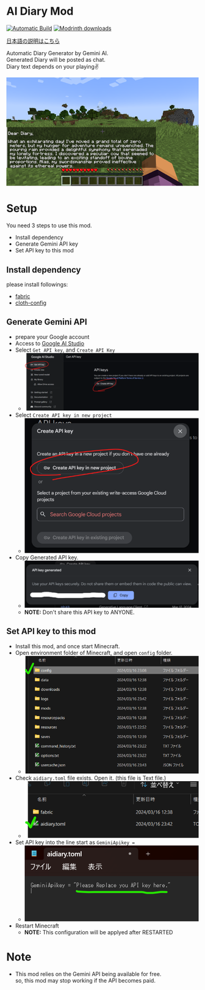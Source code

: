 # AI Diary Mod

[![Automatic Build](https://github.com/datsuns/mc-ai-diary/actions/workflows/build.yml/badge.svg)](https://github.com/datsuns/mc-ai-diary/actions/workflows/build.yml)
[![Modrinth downloads](https://img.shields.io/modrinth/dt/NBv764f5?logo=modrinth&label=Modrinth&color=2200FF)](https://modrinth.com/mod/ai-diary)

[日本語の説明はこちら](./README.ja.md)

Automatic Diary Generator by Gemini AI.  
Generated Diary will be posted as chat.  
Diary text depends on your playing✌️

![Play Screen](./images/screenshot.png)

# Setup

You need 3 steps to use this mod. 
+ Install dependency
+ Generate Gemini API key
+ Set API key to this mod

## Install dependency

please install followings:

* [fabric](https://modrinth.com/mod/fabric-api)
* [cloth-config](https://modrinth.com/mod/cloth-config)

## Generate Gemini API 

* prepare your Google account
* Access to [Google AI Studio](https://aistudio.google.com/)
* Select `Get API key`, and `Create API Key`
  * ![Select API Key](./images/setup_01_select_get_api_key.png)
* Select `Create API key in new project`
  * ![Create API key](./images/setup_02_generate_api_key.png)
* Copy Generated API key.
  * ![save API Key](./images/setup_03_copy_api_key.png)
  * **NOTE:** Don't share this API key to ANYONE.

## Set API key to this mod

* Install this mod, and once start Minecraft.
* Open environment folder of Minecraft, and open `config` folder.
   * ![config location](./images/config_01_location.png)
* Check `aidiary.toml` file exists. Open it. (this file is Text file.)
  * ![the config file](./images/config_02_config_file.png)
* Set API key into the line start as `GeminiApikey = `
  * ![the config file](./images/config_03_replace_api_key.png)
* Restart Minecraft
  * **NOTE:** This configuration will be applyed after RESTARTED

# Note

* This mod relies on the Gemini API being available for free.  
  so, this mod may stop working if the API becomes paid.

